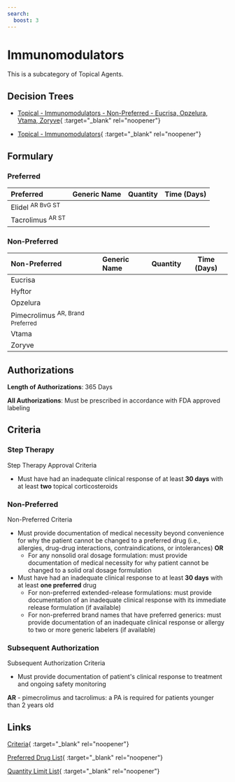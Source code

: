 ```yaml
---
search:
  boost: 3
---
```


# Immunomodulators

This is a subcategory of Topical Agents.

## Decision Trees

- [Topical - Immunomodulators - Non-Preferred - Eucrisa, Opzelura, Vtama, Zoryve](https://forms.office.com/Pages/ResponsePage.aspx?id=nPhjxpvvj0G9PUHkbAzgaN9UYz8EqmlIs3_TYn4TbXBUNEpQN1lHWjMzRjdHUTc1UDRLVkpON0UxOCQlQCNjPTEkJUAjdD1n){ :target="_blank" rel="noopener"}

- [Topical - Immunomodulators](https://forms.office.com/Pages/ResponsePage.aspx?id=nPhjxpvvj0G9PUHkbAzgaN9UYz8EqmlIs3_TYn4TbXBURFNHMjA4ME1NOEc0QVVDUjMyWklIUTNQMCQlQCNjPTEkJUAjdD1n){ :target="_blank" rel="noopener"}

## Formulary

### Preferred

| Preferred                   | Generic Name | Quantity | Time (Days) |
|:----------------------------|:-------------|:--------:|:-----------:|
| Elidel <sup>AR BvG ST</sup> |              |          |             |
| Tacrolimus <sup>AR ST</sup> |              |          |             |

### Non-Preferred

| Non-Preferred              | Generic Name | Quantity | Time (Days) |
|:---------------------------|:-------------|:--------:|:-----------:|
| Eucrisa                    |              |          |             |
| Hyftor                     |              |          |             |
| Opzelura                   |              |          |             |
| <span title = "Brand Preferred: Elidel">Pimecrolimus</span> <sup>AR, Brand Preferred</sup> |              |          |             |
| Vtama                      |              |          |             |
| Zoryve                     |              |          |             |

## Authorizations

**Length of Authorizations**: 365 Days

**All Authorizations**: Must be prescribed in accordance with FDA approved labeling

## Criteria

### Step Therapy

Step Therapy Approval Criteria

- Must have had an inadequate clinical response of at least **30 days** with at least **two** topical corticosteroids

### Non-Preferred

Non-Preferred Criteria

- Must provide documentation of medical necessity beyond convenience for why the patient cannot be changed to a preferred drug (i.e., allergies, drug-drug interactions, contraindications, or intolerances) **OR**
    - For any nonsolid oral dosage formulation: must provide documentation of medical necessity for why patient cannot be changed to a solid oral dosage formulation
- Must have had an inadequate clinical response to at least **30 days** with at least **one preferred** drug
    - For non-preferred extended-release formulations: must provide documentation of an inadequate clinical response with its immediate release formulation (if available)
    - For non-preferred brand names that have preferred generics: must provide documentation of an inadequate clinical response or allergy to two or more generic labelers (if available)

### Subsequent Authorization

Subsequent Authorization Criteria

- Must provide documentation of patient's clinical response to treatment and ongoing safety monitoring

**AR** - pimecrolimus and tacrolimus: a PA is required for patients younger than 2 years old

## Links

[Criteria](https://pharmacy.medicaid.ohio.gov/sites/default/files/20230401_UPDL_Criteria%20_APPROVED.pdf#page=104){ :target="_blank" rel="noopener"}

[Preferred Drug List](https://pharmacy.medicaid.ohio.gov/sites/default/files/20230401_UPDL_v7_Approved.pdf#page=33){ :target="_blank" rel="noopener"}

[Quantity Limit List](https://pharmacy.medicaid.ohio.gov/sites/default/files/20230101_Ohio_Medicaid_Quantity_Document_APPROVED.pdf){ :target="_blank" rel="noopener"}
